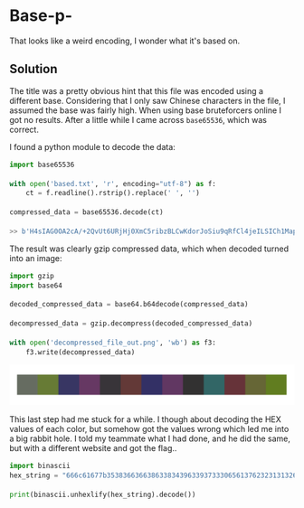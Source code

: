 # Base-p-
That looks like a weird encoding, I wonder what it's based on.

## Solution
The title was a pretty obvious hint that this file was encoded using a different base. Considering that I only saw Chinese characters in the file, I assumed the base was fairly high. When using base bruteforcers online I got no results. After a little while I came across `base65536`, which was correct.

I found a python module to decode the data:

```python
import base65536

with open('based.txt', 'r', encoding="utf-8") as f:
    ct = f.readline().rstrip().replace(' ', '')

compressed_data = base65536.decode(ct)

>> b'H4sIAG0OA2cA/+2QvUt6URjHj0XmC5ribzBLCwKdorJoSiu9qRfCl4jeILSICh1MapCINHEJpaLJVIqwTRC8DQ5BBQ0pKtXUpTej4C4lBckvsCHP6U9oadDhfL7P85zzPTx81416LYclYgEAOLgOGwKgxgnrJKMK8j4kIaAwF3TjiwCwBejQQDAshK82cKx/2BnO3xzhmEmoMWn/qdU+ntTUIO8gmOw438bbCwRv3Y8vE2ens9y5sejat497l51sTRO18E8j2aSAAkixqhrKFl8E6fZfotmMlw7Z3NKFmvp92s8+HMg+zTwaycvVQlnSn7FYW2LFYY0+X18JpB9LCYliSm6LO9QXvfaIbJAqvNsL3lTP6vJ596GyKIaXBnNdRJahnqYLnlQ4d+LfbQ91vpH0Y4NSYwhk8tmv/5vFZFnHWrH8qWUkTfgfUPXKcFVi+5Vlx7V90OjLjZqtqMMH9FhMZfGUALnotancBQAA'
```
The result was clearly gzip compressed data, which when decoded turned into an image:

```python
import gzip
import base64

decoded_compressed_data = base64.b64decode(compressed_data)

decompressed_data = gzip.decompress(decoded_compressed_data)

with open('decompressed_file_out.png', 'wb') as f3:
    f3.write(decompressed_data)
```
![alt text](decompressed_file_out.png)

This last step had me stuck for a while. I though about decoding the HEX values of each color, but somehow got the values wrong which led me into a big rabbit hole. I told my teammate what I had done, and he did the same, but with a different website and got the flag..

```python
import binascii
hex_string = "666c61677b35383663663863383439633937333065613762323131326666663339666636617d20"

print(binascii.unhexlify(hex_string).decode())
```


